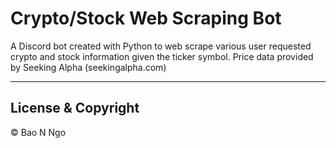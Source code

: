 # Crypto/Stock Web Scraping Bot

A Discord bot created with Python to web scrape various user requested crypto and stock information given the ticker symbol. Price data provided by Seeking Alpha (seekingalpha.com)

---
## License & Copyright
© Bao N Ngo